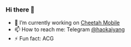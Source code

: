 ### Hi there 👋

- 🔭 I’m currently working on [Cheetah Mobile](https://www.cmcm.com)
- 📫 How to reach me: Telegram [@haokaiyang](https://t.me/haokaiyang)
- ⚡ Fun fact: ACG
